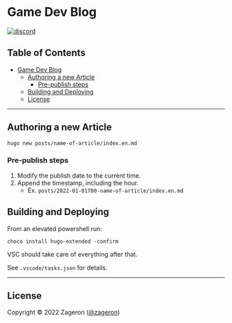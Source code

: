 # Game Dev Blog

[![discord](https://img.shields.io/discord/921110926751584346?label=discord&color=7289DA&logo=discord&logoColor=white&style=flat-square)](https://discord.gg/Je3yyqnSDN)

<!-- omit in toc -->
## Table of Contents

- [Game Dev Blog](#game-dev-blog)
  - [Authoring a new Article](#authoring-a-new-article)
    - [Pre-publish steps](#pre-publish-steps)
  - [Building and Deploying](#building-and-deploying)
  - [License](#license)

---

## Authoring a new Article

```pwsh
hugo new posts/name-of-article/index.en.md
```

### Pre-publish steps

1. Modify the publish date to the current time.
2. Append the timestamp, including the hour.
    - Ex. `posts/2022-01-01T00-name-of-article/index.en.md`

## Building and Deploying

From an elevated powershell run:

```pwsh
choco install hugo-extended -confirm
```

VSC should take care of everything after that.

See `.vscode/tasks.json` for details.

---

## License

Copyright © 2022 Zageron ([@zageron](https://twitter.com/zageron))
